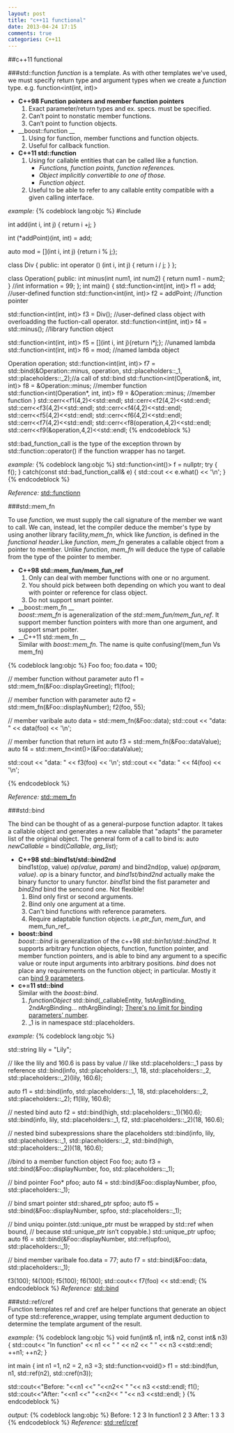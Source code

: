 ```yaml
---
layout: post
title: "c++11 functional"
date: 2013-04-24 17:15
comments: true
categories: C++11
---
```


##c++11 functional

###std::function
  _function_ is a template. As with other templates we've used, we must specify return type and argument types  when we create a _function_ type.
e.g. function<int(int, int)>

* __C++98 Function pointers and member function pointers__
  1. Exact parameter/return types and ex. specs. must be specified.  
  2. Can’t point to nonstatic member functions.  
  3. Can’t point to function objects.  
* __boost::function __
  1. Using for function, member functions and function objects.  
  2. Useful for callback function.
* __C++11 std::function__
  1. Using for callable entities that can be called like a function.
     * _Functions, function points, function references._  
     * _Object  implicitly convertible to one of those._  
     * _Function object._  
  2. Useful to be able to refer to any callable entity compatible with a given calling interface.  

_example:_
{% codeblock lang:objc %}
#include <functional>

int add(int i, int j)
{
  return i +j;
}

int (*addPoint)(int, int) = add;

auto mod = [](int i, int j) {return i % j;};

class Div {
public:
  int operator () (int i, int j) {
    return i / j;
  }
};

class Operation{
public:
   int minus(int num1, int num2) { return num1 - num2; }
   //int information = 99;
};
int main() {
std::function<int(int, int)> f1 = add;                          //user-defined function
std::function<int(int, int)> f2 = addPoint;                     //function pointer

std::function<int(int, int)> f3 = Div();                         //user-defined class object with overloadding the fuction-call operator.
std::function<int(int, int)> f4 = std::minus<int>();             //library function object

std::function<int(int, int)> f5 = [](int i, int j){return i*j;}; //unamed lambda
std::function<int(int, int)> f6 = mod;                           //named lambda object

Operation operation;
std::function<int(int, int)> f7 = std::bind(&Operation::minus,
                                            operation,
                                            std::placeholders::_1,
                                            std::placeholders::_2);//a call of std::bind
std::function<int(Operation&, int, int)> f8 =  &Operation::minus;  //member function
std::function<int(Operation*, int, int)> f9 =  &Operation::minus;  //member function
}
std::cerr<<f1(4,2)<<std::endl;
std::cerr<<f2(4,2)<<std::endl;
std::cerr<<f3(4,2)<<std::endl;
std::cerr<<f4(4,2)<<std::endl;
std::cerr<<f5(4,2)<<std::endl;
std::cerr<<f6(4,2)<<std::endl;
std::cerr<<f7(4,2)<<std::endl;
std::cerr<<f8(operation,4,2)<<std::endl;
std::cerr<<f9(&operation,4,2)<<std::endl;
{% endcodeblock %}

  std::bad_function_call is the type of the exception thrown by std::function::operator() if the function wrapper has no target.

_example:_
{% codeblock lang:objc %}
std::function<int()> f = nullptr;
try {
    f();
} catch(const std::bad_function_call& e) {
    std::cout << e.what() << '\n';
}
{% endcodeblock %}

_Reference:_ [std::functionn]( http://en.cppreference.com/w/cpp/utility/functional/function)

###std::mem_fn

   To use _function_, we must supply the call signature of the member we want to call. We can, instead, let the compiler deduce the member's type
by using another library facility,*mem_fn*, whick like _function_, is defined in the _functional header_.Like _function_, *mem_fn* generates a callable
object from a pointer to member. Unlike _function_, *mem_fn* will deduce the type of callable from the type of the pointer to member.


* __C++98 std::mem_fun/mem_fun_ref__  
  1. Only can deal with member functions with one or no argument.
  2. You should pick between both depending on which you want to deal with pointer or reference for class object.
  3. Do not support smart pointer.
* __boost::mem_fn __  
  _boost::mem_fn_ is ageneralization of the _std::mem_fun/mem_fun_ref_. It support member function pointers with more than one argument, and support 
smart poiter.
* __C++11 std::mem_fn __    
 Similar with _boost::mem_fn_. The name is quite confusing!(mem_fun Vs mem_fn) 

{% codeblock lang:objc %}
Foo foo;
foo.data = 100;

// member function without parameter
auto f1 = std::mem_fn(&Foo::displayGreeting);
f1(foo);

// member function with parameter
auto f2 = std::mem_fn(&Foo::displayNumber);
f2(foo, 55);

// member varibale
auto data = std::mem_fn(&Foo::data);
std::cout << "data: " << data(foo) << '\n';

// member function that return int
auto f3 = std::mem_fn(&Foo::dataValue);
auto f4 = std::mem_fn<int()>(&Foo::dataValue);

std::cout << "data: " << f3(foo) << '\n';
std::cout << "data: " << f4(foo) << '\n';

{% endcodeblock %}

_Reference:_ [std::mem_fn](http://en.cppreference.com/w/cpp/utility/functional/mem_fn)

###std::bind

   The bind can be thought of as a general-purpose function adaptor. It takes a callable object and generates a new callable that "adapts" the
parameter list of the original object. The general form of a call to bind is:
    auto _newCallable_ = bind(_Callable_, _arg_list_);

* __C++98 std::bind1st/std::bind2nd__  
   bind1st(op, value) _op(value, param)_ and bind2nd(op, value) _op(param, value)_. _op_ is a binary functor, and _bind1st/bind2nd_ actually make the
binary functor to unary functor. _bind1st_ bind the fist parameter and _bind2nd_ bind the sencond one. Not flexible!
   1. Bind only first or second arguments.
   2. Bind only one argument at a time.
   3. Can't bind functions with reference parameters.
   4. Require adaptable function objects. i.e._ptr_fun_, _mem_fun_, and mem_fun_ref_.
* __boost::bind__  
   _boost:::bind_ is generalization of the c++98 _std::bin1st/std::bind2nd_. It supports arbitrary function objects, function, function pointer, and 
member function pointers, and is able to bind any argument to a specific value or route input arguments into arbitrary positions. _bind_ does not place
any requirements on the function object; in particular. Mostly it can [bind 9 parameters](http://www.boost.org/doc/libs/1_49_0/boost/bind/placeholders.hpp).
* __c+=11 std::bind__  
    Similar with the _boost::bind_.   
    1. _functionObject_ std::bind(_callableEntity, 1stArgBinding, 2ndArgBinding... nthArgBinding);  [There's no limit for binding parameters' number](http://en.cppreference.com/w/cpp/utility/functional/placeholders).
    2. _1 is in namespace std::placeholders.

_example:_
{% codeblock lang:objc %}

std::string lily = "Lily";

// like the lily and 160.6 is pass by value
// like std::placeholders::_1 pass by reference
std::bind<int>(info, std::placeholders::_1, 18, std::placeholders::_2, std::placeholders::_2)(lily, 160.6);

auto f1 = std::bind(info, std::placeholders::_1, 18, std::placeholders::_2, std::placeholders::_2);
f1(lily, 160.6);

// nested bind
auto f2 = std::bind(high, std::placeholders::_1)(160.6);
std::bind(info, lily,  std::placeholders::_1, f2, std::placeholders::_2)(18, 160.6);

// nested bind subexpressions share the placeholders
std::bind(info, lily,  std::placeholders::_1, std::placeholders::_2, std::bind(high, std::placeholders::_2))(18, 160.6);

//bind to a member function object
Foo foo;
auto f3 = std::bind(&Foo::displayNumber, foo, std::placeholders::_1);

// bind pointer
Foo* pfoo;
auto f4 = std::bind(&Foo::displayNumber, pfoo, std::placeholders::_1);

// bind smart pointer
std::shared_ptr<Foo> spfoo;
auto f5 = std::bind(&Foo::displayNumber, spfoo, std::placeholders::_1);

// bind uniqu pointer.(std::unique_ptr must be wrapped by std::ref when bound,
//                    because std::unique_ptr isn’t copyable.)
std::unique_ptr<Foo> upfoo;
auto f6 = std::bind(&Foo::displayNumber, std::ref(upfoo), std::placeholders::_1);

// bind member varibale
foo.data = 77;
auto f7 = std::bind(&Foo::data, std::placeholders::_1);

f3(100);
f4(100);
f5(100);
f6(100);
std::cout<< f7(foo) << std::endl;
{% endcodeblock %}
_Reference:_ [std::bind](http://en.cppreference.com/w/cpp/utility/functional/bind)

###std::ref/cref  
  Function templates ref and cref are helper functions that generate an object of type std::reference_wrapper, using template argument deduction to 
determine the template argument of the result.

_example:_
{% codeblock lang:objc %}
void fun(int& n1, int& n2, const int& n3) {
  std::cout<< "In function" << n1 << " " << n2 << " " << n3 <<std::endl;
  ++n1;
  ++n2;
}

int main {
int n1 =1, n2 = 2, n3 =3;
std::function<void()> f1 = std::bind(fun, n1, std::ref(n2), std::cref(n3));

std::cout<<"Before: "<<n1 <<" "<<n2<< " "<< n3 <<std::endl;
f1();
std::cout<<"After: "<<n1 <<" "<<n2<< " "<< n3 <<std::endl;
}
{% endcodeblock %}

_output:_
{% codeblock lang:objc %}
Before: 1 2 3
In function1 2 3
After: 1 3 3
{% endcodeblock %}
_Reference:_ [std::ref/cref](http://en.cppreference.com/w/cpp/utility/functional/ref)
